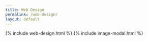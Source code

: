 ```yaml
---
title: Web Design
permalink: /web-design/
layout: default
---
```

{% include web-design.html %}
{% include image-modal.html %}
